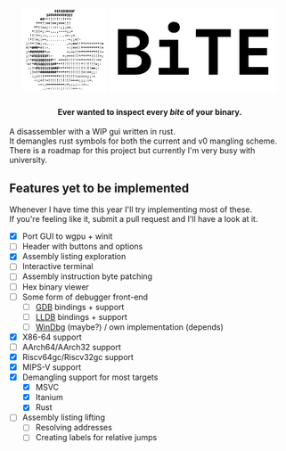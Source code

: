 <h1 align="center">
  <picture>
    <source media="(prefers-color-scheme: dark)" srcset="./assets/logo_dark.png">
    <img height="150px" src="./assets/logo_light.png">
  </picture>
  <picture>
    <source media="(prefers-color-scheme: dark)" srcset="./assets/logo_text_dark.svg">
    <img height="150px" src="./assets/logo_text_light.svg">
   </picture>
</h1>

<h4 align="center">Ever wanted to inspect every <i>bite</i> of your binary.</h4>

A disassembler with a WIP gui written in rust. \
It demangles rust symbols for both the current and v0 mangling scheme. \
There is a roadmap for this project but currently I'm very busy with university.

## Features yet to be implemented

Whenever I have time this year I'll try implementing most of these. \
If you're feeling like it, submit a pull request and I'll have a look at it.

- [x] Port GUI to wgpu + winit
- [ ] Header with buttons and options
- [x] Assembly listing exploration
- [ ] Interactive terminal
- [ ] Assembly instruction byte patching
- [ ] Hex binary viewer
- [ ] Some form of debugger front-end
  - [ ] [GDB](https://www.sourceware.org/gdb) bindings + support
  - [ ] [LLDB](https://lldb.llvm.org) bindings + support
  - [ ] [WinDbg](https://windbg.org) (maybe?) / own implementation (depends)
- [x] X86-64 support
- [ ] AArch64/AArch32 support
- [x] Riscv64gc/Riscv32gc support
- [x] MIPS-V support
- [x] Demangling support for most targets
  - [x] MSVC
  - [x] Itanium
  - [x] Rust
- [ ] Assembly listing lifting
  - [ ] Resolving addresses
  - [ ] Creating labels for relative jumps
